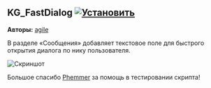 ## KG_FastDialog [![Установить](http://s43.radikal.ru/i101/1406/15/25aa0cc99cf2.png)](https://github.com/voidmain02/KgScripts/raw/master/scripts/KG_FastDialog.user.js)
**Авторы:** [agile](http://klavogonki.ru/u/#/226580/)

В разделе «Сообщения» добавляет текстовое поле для быстрого открытия диалога по нику пользователя.

![Скриншот](http://i.imgur.com/MSuyCK6.png)

Большое спасибо [Phemmer](http://klavogonki.ru/u/#/231371/) за помощь в тестировании скрипта!
